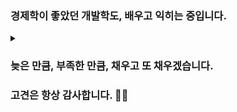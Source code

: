 ### 경제학이 좋았던 개발학도, 배우고 익히는 중입니다. </br>

<details>
<summary></summary>
</br>
세종대학교 경제통상학과 (2015/03 ~ 2019/02) </br>
SGI서울보증보험 인턴 (2017/12 ~ 2018/06) </br>
금융권 취업 준비기 (2019/03 ~ 2022/12) </br>
</br>
국비 지원 멀티캠퍼스 풀스택 개발자 과정 13회차 (2023/03 ~ )
</br>  
</details>

### 늦은 만큼, 부족한 만큼, 채우고 또 채우겠습니다. </br>
### 고견은 항상 감사합니다. 🙇‍♂️
</br>



